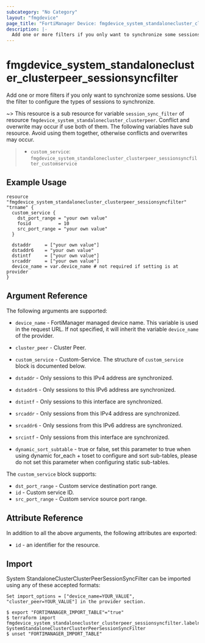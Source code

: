 ```yaml
---
subcategory: "No Category"
layout: "fmgdevice"
page_title: "FortiManager Device: fmgdevice_system_standalonecluster_clusterpeer_sessionsyncfilter"
description: |-
  Add one or more filters if you only want to synchronize some sessions. Use the filter to configure the types of sessions to synchronize.
---
```


# fmgdevice_system_standalonecluster_clusterpeer_sessionsyncfilter
Add one or more filters if you only want to synchronize some sessions. Use the filter to configure the types of sessions to synchronize.

~> This resource is a sub resource for variable `session_sync_filter` of resource `fmgdevice_system_standalonecluster_clusterpeer`. Conflict and overwrite may occur if use both of them.
The following variables have sub resource. Avoid using them together, otherwise conflicts and overwrites may occur.
>- `custom_service`: `fmgdevice_system_standalonecluster_clusterpeer_sessionsyncfilter_customservice`



## Example Usage

```hcl
resource "fmgdevice_system_standalonecluster_clusterpeer_sessionsyncfilter" "trname" {
  custom_service {
    dst_port_range = "your own value"
    fosid          = 10
    src_port_range = "your own value"
  }

  dstaddr     = ["your own value"]
  dstaddr6    = "your own value"
  dstintf     = ["your own value"]
  srcaddr     = ["your own value"]
  device_name = var.device_name # not required if setting is at provider
}
```

## Argument Reference


The following arguments are supported:

* `device_name` - FortiManager managed device name. This variable is used in the request URL. If not specified, it will inherit the variable `device_name` of the provider.
* `cluster_peer` - Cluster Peer.

* `custom_service` - Custom-Service. The structure of `custom_service` block is documented below.
* `dstaddr` - Only sessions to this IPv4 address are synchronized.
* `dstaddr6` - Only sessions to this IPv6 address are synchronized.
* `dstintf` - Only sessions to this interface are synchronized.
* `srcaddr` - Only sessions from this IPv4 address are synchronized.
* `srcaddr6` - Only sessions from this IPv6 address are synchronized.
* `srcintf` - Only sessions from this interface are synchronized.
* `dynamic_sort_subtable` - true or false, set this parameter to true when using dynamic for_each + toset to configure and sort sub-tables, please do not set this parameter when configuring static sub-tables.

The `custom_service` block supports:

* `dst_port_range` - Custom service destination port range.
* `id` - Custom service ID.
* `src_port_range` - Custom service source port range.


## Attribute Reference

In addition to all the above arguments, the following attributes are exported:
* `id` - an identifier for the resource.

## Import

System StandaloneClusterClusterPeerSessionSyncFilter can be imported using any of these accepted formats:
```
Set import_options = ["device_name=YOUR_VALUE", "cluster_peer=YOUR_VALUE"] in the provider section.

$ export "FORTIMANAGER_IMPORT_TABLE"="true"
$ terraform import fmgdevice_system_standalonecluster_clusterpeer_sessionsyncfilter.labelname SystemStandaloneClusterClusterPeerSessionSyncFilter
$ unset "FORTIMANAGER_IMPORT_TABLE"
```

